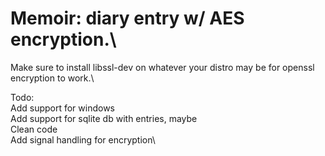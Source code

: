 # Memoir: diary entry w/ AES encryption.\
Make sure to install libssl-dev on whatever your distro may be for openssl encryption to work.\

Todo:\
      Add support for windows\
      Add support for sqlite db with entries, maybe\
      Clean code\
      Add signal handling for encryption\